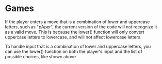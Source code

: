 # Games

If the player enters a move that is a combination of lower and uppercase letters, such as "pAper",
the current version of the code will not recognize it as a valid move. This is because the lower() function will only convert uppercase letters to lowercase,
and will not affect lowercase letters.

To handle input that is a combination of lower and uppercase letters,
you can use the lower() function on both the player's input and the list of possible choices, like shown above
